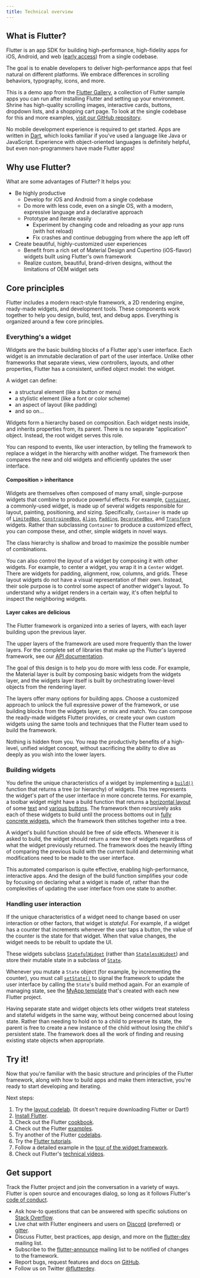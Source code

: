 ```yaml
---
title: Technical overview
---
```


## What is Flutter?

Flutter is an app SDK for building high-performance,
high-fidelity apps for iOS, Android, and web
([early access][]) from a single codebase.

The goal is to enable developers to deliver high-performance
apps that feel natural on different platforms.
We embrace differences in scrolling behaviors, typography,
icons, and more.

<object type="image/svg+xml" data="/images/whatisflutter/hero-shrine.svg" style="width: 100%; height: 100%;"></object>

This is a demo app from the [Flutter Gallery][],
a collection of Flutter sample apps you can run after
installing Flutter and setting up your environment.
Shrine has high-quality scrolling images,
interactive cards, buttons, dropdown lists, and a shopping cart page.
To look at the single codebase for this and more examples,
[visit our GitHub repository][].

No mobile development experience is required to get started.
Apps are written in [Dart][], which looks familiar if you've used a
language like Java or JavaScript.
Experience with object-oriented languages is definitely helpful,
but even non-programmers have made Flutter apps!

## Why use Flutter?

What are some advantages of Flutter? It helps you:

*   Be highly productive
    *   Develop for iOS and Android from a single codebase
    *   Do more with less code, even on a single OS, with a modern, expressive
        language and a declarative approach
    *   Prototype and iterate easily
        *   Experiment by changing code and reloading as your app runs
            (with hot reload)
        *   Fix crashes and continue debugging from where the app left off
*   Create beautiful, highly-customized user experiences
    *   Benefit from a rich set of Material Design and Cupertino (iOS-flavor)
        widgets built using Flutter's own framework
    *   Realize custom, beautiful, brand-driven designs, without the
        limitations of OEM widget sets

## Core principles

Flutter includes a modern react-style framework,
a 2D rendering engine, ready-made widgets, and development tools.
These components work together to help you design, build, test,
and debug apps. Everything is organized around a few core principles.

### Everything's a widget

Widgets are the basic building blocks of a Flutter app's
user interface. Each widget is an immutable declaration
of part of the user interface. Unlike other frameworks that
separate views, view controllers, layouts, and other properties,
Flutter has a consistent, unified object model: the widget.

A widget can define:

*   a structural element (like a button or menu)
*   a stylistic element (like a font or color scheme)
*   an aspect of layout (like padding)
*   and so on...

Widgets form a hierarchy based on composition.
Each widget nests inside, and inherits properties from,
its parent.  There is no separate "application" object.
Instead, the root widget serves this role.

You can respond to events, like user interaction,
by telling the framework to replace a widget in the
hierarchy with another widget. The framework then
compares the new and old widgets and efficiently updates
the user interface.

#### Composition > inheritance

Widgets are themselves often composed of many small,
single-purpose widgets that combine to produce powerful effects.
For example, [`Container`][], a commonly-used widget,
is made up of several widgets responsible for layout,
painting, positioning, and sizing.
Specifically, `Container` is made up of [`LimitedBox`][],
[`ConstrainedBox`][], [`Align`][], [`Padding`][],
[`DecoratedBox`][], and [`Transform`][] widgets.
Rather than subclassing `Container` to produce a customized
effect, you can compose these, and other,
simple widgets in novel ways.

The class hierarchy is shallow and broad to maximize the
possible number of combinations.

<object type="image/svg+xml" data="/images/whatisflutter/diagram-widgetclass.svg" style="width: 100%; height: 100%;"></object>

You can also control the *layout* of a widget by composing
it with other widgets.  For example, to center a widget,
you wrap it in a `Center` widget. There are widgets for padding,
alignment, row, columns, and grids. These layout widgets
do not have a visual representation of their own.
Instead, their sole purpose is to control some aspect of
another widget's layout. To understand why a widget renders
in a certain way, it's often helpful to inspect the neighboring widgets.

#### Layer cakes are delicious

The Flutter framework is organized into a series of layers,
with each layer building upon the previous layer.

<object type="image/svg+xml" data="/images/whatisflutter/diagram-layercake.svg" style="width: 85%; height: 85%"></object>

The upper layers of the framework are used more frequently
than the lower layers. For the complete set of libraries that make up
the Flutter's layered framework, see our [API documentation][].

The goal of this design is to help you do more with less code.
For example, the Material layer is built by composing basic
widgets from the widgets layer, and the widgets layer itself
is built by orchestrating lower-level objects from the rendering layer.

The layers offer many options for building apps.
Choose a customized approach to unlock the full expressive
power of the framework, or use building blocks from
the widgets layer, or mix and match.
You can compose the ready-made widgets Flutter provides,
or create your own custom widgets using the same tools and
techniques that the Flutter team used to build the framework.

Nothing is hidden from you.
You reap the productivity benefits of a high-level,
unified widget concept, without sacrificing the ability
to dive as deeply as you wish into the lower layers.

### Building widgets

You define the unique characteristics of a widget by
implementing a [`build()`][] function that returns
a tree (or hierarchy) of widgets. This tree represents
the widget's part of the user interface in more concrete terms.
For example, a toolbar widget might have a build function that returns
a [horizontal layout][] of some [text][] and [various][] [buttons][].
The framework then recursively asks each of these widgets to build until the
process bottoms out in [fully concrete widgets][],
which the framework then stitches together into a tree.

A widget's build function should be free of side effects.
Whenever it is asked to build, the widget should return a
new tree of widgets regardless of what the widget previously
returned. The framework does the heavily lifting of comparing
the previous build with the current build and determining
what modifications need to be made to the user interface.

This automated comparison is quite effective,
enabling high-performance, interactive apps.
And the design of the build function simplifies your code by
focusing on declaring what a widget is made of,
rather than the complexities of updating the user
interface from one state to another.

### Handling user interaction

If the unique characteristics of a widget need to change
based on user interaction or other factors,
that widget is *stateful*. For example, if a widget has
a counter that increments whenever the user taps a button,
the value of the counter is the state for that widget.
When that value changes,
the widget needs to be rebuilt to update the UI.

These widgets subclass
[`StatefulWidget`][] (rather than [`StatelessWidget`][])
and store their mutable state in a subclass of [`State`][].

<object type="image/svg+xml" data="/images/whatisflutter/diagram-state.svg" style="width: 85%; height: 85%"></object>

Whenever you mutate a `State` object
(for example, by incrementing the counter), you must call
[`setState()`][] to signal the framework to update the user
interface by calling the `State`'s build method again.
For an example of managing state, see the [MyApp template][]
that's created with each new Flutter project.

Having separate state and widget objects lets other widgets
treat stateless and stateful widgets in the same way,
without being concerned about losing state.
Rather than needing to hold on to a child to preserve its state,
the parent is free to create a new instance of the child
without losing the child's persistent state.
The framework does all the work of finding and reusing
existing state objects when appropriate.

## Try it!

Now that you're familiar with the basic structure and
principles of the Flutter framework,
along with how to build apps and make them interactive,
you're ready to start developing and iterating.

Next steps:

1. Try the [layout codelab][].
   (It doesn't require downloading Flutter or Dart!)
1. [Install Flutter][].
1. Check out the Flutter [cookbook][].
1. Check out the Flutter [examples][].
1. Try another of the Flutter [codelabs][].
1. Try the [Flutter tutorials][].
1. Follow a detailed example in the
   [tour of the widget framework][].
1. Check out Flutter's [technical videos][].

## Get support

Track the Flutter project and join the conversation in a variety of ways.
Flutter is open source and encourages dialog, so long as it follows
Flutter's [code of conduct][].

* Ask how-to questions that can be answered with specific solutions
  on [Stack Overflow][].
* Live chat with Flutter engineers and users on [Discord][] (preferred)
  or [gitter][].
* Discuss Flutter, best practices, app design,
  and more on the [flutter-dev][] mailing list.
* Subscribe to the [flutter-announce][] mailing list
  to be notified of changes to the framework.
* Report bugs, request features and docs on [GitHub][].
* Follow us on Twitter [@flutterdev][].


[`Align`]: {{site.api}}/flutter/widgets/Align-class.html
[API documentation]: {{site.api}}
[`build()`]: {{site.api}}/flutter/widgets/StatelessWidget/build.html
[buttons]: {{site.api}}/flutter/material/PopupMenuButton-class.html
[code of conduct]: {{site.github}}/flutter/blob/master/CODE_OF_CONDUCT
[codelabs]: /docs/codelabs
[`ConstrainedBox`]: {{site.api}}/flutter/widgets/ConstrainedBox-class.html
[`Container`]: {{site.api}}/flutter/widgets/Container-class.html
[cookbook]: /docs/cookbook
[Dart]: {{site.dart-site}}
[`DecoratedBox`]: {{site.api}}/flutter/widgets/DecoratedBox-class.html
[Discord]: https://discord.gg/N7Yshp4
[early access]: /web
[examples]: {{site.github}}/flutter/samples/blob/master/INDEX.md
[@flutterdev]: https://twitter.com/flutterdev
[fully concrete widgets]: {{site.api}}/flutter/widgets/RenderObjectWidget-class.html
[Flutter tutorials]: /docs/reference/tutorials
[Flutter Gallery]: {{site.github}}/flutter/flutter/tree/master/examples/flutter_gallery/lib/demo
[flutter-announce]: {{site.groups}}/forum/#!forum/flutter-announce
[flutter-dev]: {{site.groups}}/d/forum/flutter-dev
[GitHub]: {{site.github}}/flutter/flutter/issues
[gitter]: https://gitter.im/flutter/flutter
[horizontal layout]: {{site.api}}/flutter/widgets/Row-class.html
[Install Flutter]: /docs/get-started/install
[layout codelab]: /docs/codelabs/layout-basics
[`LimitedBox`]: {{site.api}}/flutter/widgets/LimitedBox-class.html
[`Padding`]: {{site.api}}/flutter/widgets/Padding-class.html
[MyApp template]: {{site.github}}/flutter/flutter/blob/master/packages/flutter_tools/templates/app/lib/main.dart.tmpl
[`setState()`]: {{site.api}}/flutter/widgets/State/setState.html
[Stack Overflow]: {{site.so}}/tags/flutter
[`State`]: {{site.api}}/flutter/widgets/State-class.html
[`StatefulWidget`]: {{site.api}}/flutter/widgets/StatefulWidget-class.html
[`StatelessWidget`]: {{site.api}}/flutter/widgets/StatelessWidget-class.html
[technical videos]: /docs/resources/videos
[text]: {{site.api}}/flutter/widgets/Text-class.html
[tour of the widget framework]: /docs/development/ui/widgets-intro
[`Transform`]: {{site.api}}/flutter/widgets/Transform-class.html
[various]: {{site.api}}/flutter/material/IconButton-class.html
[visit our GitHub repository]: {{site.github}}/flutter/flutter/tree/master/examples
